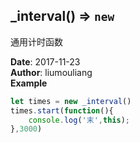 ## \_interval() ⇒ <code>new</code>
<p>通用计时函数</p>

**Date**: 2017-11-23  
**Author**: liumouliang  
**Example**  
```javascript
let times = new _interval()
times.start(function(){
    console.log('末',this);
},3000)
```
